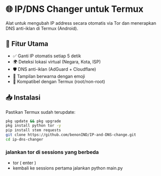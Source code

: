 # 🌐 IP/DNS Changer untuk Termux

Alat untuk mengubah IP address secara otomatis via Tor dan menerapkan DNS anti-iklan di Termux (Android).

## 🔧 Fitur Utama
- ✅ Ganti IP otomatis setiap 5 detik
- 🌍 Deteksi lokasi virtual (Negara, Kota, ISP)
- 🛡️ DNS anti-iklan (AdGuard + Cloudflare)
- 🎨 Tampilan berwarna dengan emoji
- 📱 Kompatibel dengan Termux (root/non-root)

## 📥 Instalasi
Pastikan Termux sudah terupdate:
```bash
pkg update && pkg upgrade
pkg install python tor -y
pip install stem requests
git clone https://github.com/benonIND/IP-and-DNS-change.git
cd ip-dns-changer
```

### jalankan tor di sessions yang berbeda
- tor ( enter )
- kembali ke sessions pertama jalankan
python main.py
